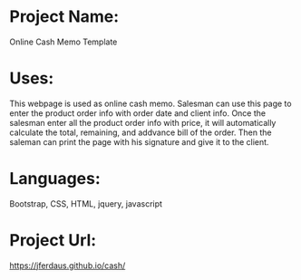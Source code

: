 


# Project Name: 
  Online Cash Memo Template

# Uses: 
  This webpage is used as online cash memo. Salesman can use this page to enter the product order info with order date and client info.     Once the salesman enter all the product order info with price, it will automatically calculate the total, remaining, and addvance bill     of the order. Then the saleman can print the page with his signature and give it to the client.

# Languages:
  Bootstrap, CSS, HTML, jquery, javascript  
  
# Project Url:
  https://jferdaus.github.io/cash/
